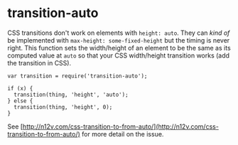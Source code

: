 # transition-auto

CSS transitions don't work on elements with `height: auto`. They can *kind of* be implemented with `max-height: some-fixed-height`
but the timing is never right. This function sets the width/height of an element to be the same as its computed value at `auto` so that your CSS width/height transition works (add the transition in CSS).

    var transition = require('transition-auto');

    if (x) {
      transition(thing, 'height', 'auto');
    } else {
      transition(thing, 'height', 0);
    }

See [http://n12v.com/css-transition-to-from-auto/](http://n12v.com/css-transition-to-from-auto/) for more detail on the issue.